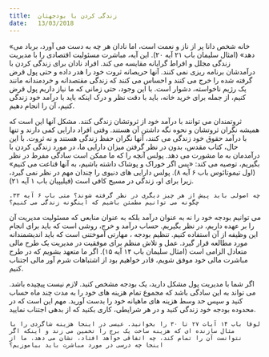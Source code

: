 ```yaml
---
title:  زندگی کردن با بودجهتان
date:   13/03/2018
---
```


«خانه شخص دانا پر از ناز و نعمت است، اما نادان هر چه به دست می آورد، برباد می دهد» (امثال سلیمان باب ۲۱ آیه ۲۰). این آیه، مباشرت مسئولیت اقتصادی را با مدیریت زندگی مجلل و افراط گرایانه مقایسه می کند. افراد نادان برای زندگی کردن با درآمدشان برنامه ریزی نمی کنند. آنها حریصانه ثروت خود را هدر داده و حتی پول قرض گرفته شده را خرج می کنند و احساس می کنند که زندگی مقتصدانه و خردمندانه مانند یک رژیم ناخواسته، دشوار است. با این وجود، حتی زمانی که ما نیاز داریم پول قرض کنیم، از جمله برای خرید خانه، باید با دقت نظر و درک اینکه باید با درآمد خود زندگی کنیم، آن را انجام دهیم.

ثروتمندان می توانند با درآمد خود از ثروتشان زندگی کنند. مشکل آنها این است که همیشه نگران ثروتشان و نحوه نگه داشتن آن هستند. وقتی افراد دارایی کمی دارند و تنها با درآمد حقوق خود زندگی می کنند، آنها نگران حفظ زندگی هستند و نه ثروت. با این حال، کتاب مقدس، بدون در نظر گرفتن میزان دارایی ما، در مورد زندگی کردن با درآمدمان به ما مشورت می دهد. پولس آنچه را که ما ممکن است سادگی مفرط در نظر بگیریم، توصیه می کند: «پس اگر خوراک و پوشاک داشته باشیم، به آنها قناعت می کنیم» (اول تیموتائوس باب ۶ آیه ۸). پولس دارایی های دنیوی را چندان مهم در نظر نمی گیرد، زیرا برای او، زندگی در مسیح کافی است (فیلیپیان باب ۱ آیه ۲۱).

`چه اصولی باید پیش از هر چیز دیگری در نظر گرفته شوند؟ متی باب ۶ آیه ۳۳. چگونه می توانیم مطمئن باشیم که اینگونه زندگی می کنیم؟`

می توانیم بودجه خود را نه به عنوان درآمد بلکه به عنوان منابعی که مسئولیت مدیریت آن را بر عهده داریم، در نظر بگیریم. حساب درآمد و خرج، روشی است که باید برای انجام این وظیفه از آن استفاده کنیم. تنظیم بودجه ، مهارتی آموختنی است که باید اندیشمندانه مورد مطالعه قرار گیرد. عمل و تلاش منظم برای موفقیت در مدیریت یک طرح مالی متعادل الزامی است (امثال سلیمان باب ۱۴ آیه ۱۵). اگر ما متعهد بشویم که در طرح مباشرت مالی خود موفق شویم، قادر خواهیم بود از اشتباهات شرم آور مالی اجتناب کنیم.

اگر شما با مدیریت پول مشکل دارید، یک بودجه مشخص کنید. لازم نیست پیچیده باشد. می تواند به این سادگی باشد که مجموع تمام هزینه های خود را به مدت چند ماه حساب کنید و سپس حد وسط هزینه های ماهیانه خود را بدست آورید. مهم این است که در محدوده بودجه خود زندگی کنید و در هر شرایطی، کاری بکنید که از بدهی اجتناب نمایید.

`لوقا باب ۱۴ آیات ۲۷ تا ۳۰ را بخوانید. عیسی در اینجا هزینه شاگردی را با مثال سازنده ای که هزینه ساخت یک برج را تخمین می زند و اینکه اگر نتوانست آن را تمام کند، چه اتفاقی خواهد افتاد، نشان می دهد. ما از اینجا چه درسی در مورد مباشرت باید بیاموزیم؟`
